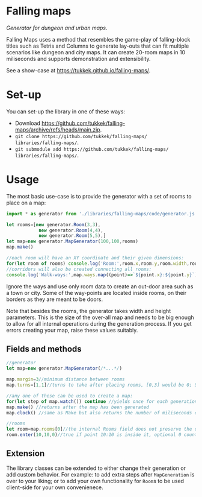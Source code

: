 # Falling maps
*Generator for dungeon and urban maps*.

Falling Maps uses a method that resembles the game-play of falling-block titles such as Tetris and Columns to generate lay-outs that can fit multiple scenarios like dungeon and city maps. It can create 20-room maps in 10 miliseconds and supports demonstration and extensibility.

See a show-case at https://tukkek.github.io/falling-maps/.

# Set-up

You can set-up the library in one of these ways:
* Download https://github.com/tukkek/falling-maps/archive/refs/heads/main.zip.
* `git clone https://github.com/tukkek/falling-maps/ libraries/falling-maps/`.
* `git submodule add https://github.com/tukkek/falling-maps/ libraries/falling-maps/`.

# Usage

The most basic use-case is to provide the generator with a set of rooms to place on a map:

```js
import * as generator from './libraries/falling-maps/code/generator.js'

let rooms=[new generator.Room(3,3),
            new generator.Room(4,4),
            new generator.Room(5,5),]
let map=new generator.MapGenerator(100,100,rooms)
map.make()

//each room will have an XY coordinate and their given dimensions:
for(let room of rooms) console.log('Room:',room.x,room.y,room.width,room.height)
//corridors will also be created connecting all rooms:
console.log('Walk-ways:',map.ways.map((point)=>`${point.x}:${point.y}`))
```

Ignore the ways and use only room data to create an out-door area such as a town or city. Some of the way-points are located inside rooms, on their borders as they are meant to be doors.

Note that besides the rooms, the generator takes width and height parameters. This is the size of the over-all map and needs to be big enough to allow for all internal operations during the generation process. If you get errors creating your map, raise these values suitably.

## Fields and methods

```js
//generator
let map=new generator.MapGenerator(/*...*/)

map.margin=3//minimum distance between rooms
map.turns=[1,1]//turns to take after placing rooms, [0,3] would be 0; 90; 180; or 270 degrees

//any one of these can be used to create a map:
for(let step of map.watch()) continue //yields once for each generation-step taken
map.make() //returns after the map has been generated
map.clock() //same as Make but also returns the number of miliseconds elapsed

//rooms
let room=map.rooms[0]//the internal Rooms field does not preserve the original room order
room.enter(10,10,0)//true if point 10:10 is inside it, optional 0 counts extra margins too
```

## Extension

The library classes can be extended to either change their generation or add custom behavior. For example: to add extra steps after `MapGeneration` is over to your liking; or to add your own functionality for `Room`s to be used client-side for your own convenienece.
